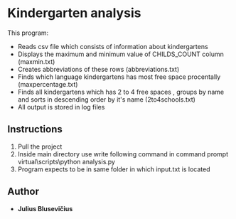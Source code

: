 # Kindergarten analysis
This program:
- Reads csv file which consists of information about kindergartens
- Displays the maximum and minimum value of CHILDS_COUNT column (maxmin.txt)
- Creates abbreviations of these rows (abbreviations.txt)
- Finds which language kindergartens has most free space procentally (maxpercentage.txt)
- Finds all kindergartens which has 2 to 4 free spaces , groups by name and sorts in descending order by it's name (2to4schools.txt)
- All output is stored in log files

## Instructions
1. Pull the project
2. Inside main directory use write following command in command prompt virtual\scripts\python analysis.py
3. Program expects to be in same folder in which input.txt is located

## Author

* **Julius Blusevičius**


